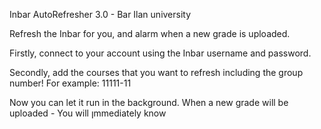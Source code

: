 Inbar AutoRefresher 3.0 - Bar Ilan university

Refresh the Inbar for you, and alarm when a new grade is uploaded.

Firstly, connect to your account using the Inbar username and password.

Secondly, add the courses that you want to refresh including the group number! For example: 11111-11

Now you can let it run in the background. When a new grade will be uploaded - You will ןmmediately know
